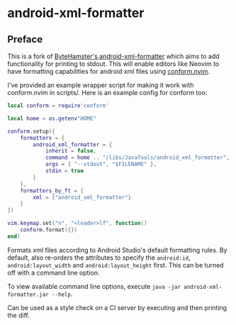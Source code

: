 # android-xml-formatter

## Preface
This is a fork of [ByteHamster's android-xml-formatter](https://github.com/ByteHamster/android-xml-formatter) which aims to add functionality for printing to stdout. This will enable editors like Neovim to have formatting capabilities for android xml files using [conform.nvim](https://github.com/stevearc/conform.nvim). 

I've provided an example wrapper script for making it work with conform.nvim in scripts/. Here is an example config for conform too:
```lua
local conform = require'conform'

local home = os.getenv"HOME"

conform.setup({
    formatters = {
        android_xml_formatter = {
            inherit = false,
            command = home .. "/libs/JavaTools/android_xml_formatter",
            args = { "--stdout", "$FILENAME" },
            stdin = true
        }
    },
    formatters_by_ft = {
        xml = {"android_xml_formatter"}
    }
})

vim.keymap.set("n", "<leader>lf", function()
    conform.format({})
end)
```

Formats xml files according to Android Studio's default formatting rules. By default, also re-orders the attributes to specify the `android:id`, `android:layout_width` and `android:layout_height` first. This can be turned off with a command line option.

To view available command line options, execute `java -jar android-xml-formatter.jar --help`.

Can be used as a style check on a CI server by executing and then printing the diff.
